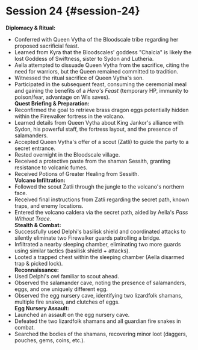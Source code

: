 # Session 24 {#session-24}

**Diplomacy & Ritual:**

* Conferred with Queen Vytha of the Bloodscale tribe regarding her proposed sacrificial feast.  
* Learned from Kyra that the Bloodscales' goddess "Chalcia" is likely the lost Goddess of Swiftness, sister to Sydon and Lutheria.  
* Aella attempted to dissuade Queen Vytha from the sacrifice, citing the need for warriors, but the Queen remained committed to tradition.  
* Witnessed the ritual sacrifice of Queen Vytha's son.  
* Participated in the subsequent feast, consuming the ceremonial meal and gaining the benefits of a *Hero's Feast* (temporary HP, immunity to poison/fear, advantage on Wis saves).  
  **Quest Briefing & Preparation:**  
* Reconfirmed the goal to retrieve brass dragon eggs potentially hidden within the Firewalker fortress in the volcano.  
* Learned details from Queen Vytha about King Jankor's alliance with Sydon, his powerful staff, the fortress layout, and the presence of salamanders.  
* Accepted Queen Vytha's offer of a scout (Zatli) to guide the party to a secret entrance.  
* Rested overnight in the Bloodscale village.  
* Received a protective paste from the shaman Sessith, granting resistance to volcanic fumes.  
* Received Potions of Greater Healing from Sessith.  
  **Volcano Infiltration:**  
* Followed the scout Zatli through the jungle to the volcano's northern face.  
* Received final instructions from Zatli regarding the secret path, known traps, and enemy locations.  
* Entered the volcano caldera via the secret path, aided by Aella's *Pass Without Trace*.  
  **Stealth & Combat:**  
* Successfully used Delphi's basilisk shield and coordinated attacks to silently eliminate two Firewalker guards patrolling a bridge.  
* Infiltrated a nearby sleeping chamber, eliminating two more guards using similar tactics (basilisk shield \+ attacks).  
* Looted a trapped chest within the sleeping chamber (Aella disarmed trap & picked lock).  
  **Reconnaissance:**  
* Used Delphi's owl familiar to scout ahead.  
* Observed the salamander cave, noting the presence of salamanders, eggs, and one uniquely different egg.  
* Observed the egg nursery cave, identifying two lizardfolk shamans, multiple fire snakes, and clutches of eggs.  
  **Egg Nursery Assault:**  
* Launched an assault on the egg nursery cave.  
* Defeated the two lizardfolk shamans and all guardian fire snakes in combat.  
* Searched the bodies of the shamans, recovering minor loot (daggers, pouches, gems, coins, etc.).

